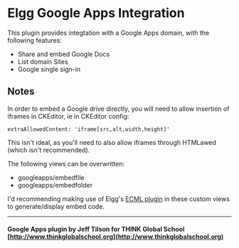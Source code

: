 Elgg Google Apps Integration
==========

This plugin provides integtation with a Google Apps domain, with the following features:

* Share and embed Google Docs
* List domain Sites
* Google single sign-in

Notes
---
In order to embed a Google drive directly, you will need to allow insertion of iframes in CKEditor, ie in CKEditor config:

    extraAllowedContent: 'iframe[src,alt,width,height]'

This isn't ideal, as you'll need to also allow iframes through HTMLawed (which isn't recommended). 


The following views can be overwritten:

* googleapps/embedfile
* googleapps/embedfolder

I'd recommending making use of Elgg's [ECML plugin](https://github.com/elgg/ecml) in these custom views to generate/display embed code.



---

#### Google Apps plugin by Jeff Tilson for THINK Global School [http://www.thinkglobalschool.org](http://www.thinkglobalschool.org)
